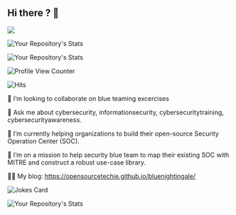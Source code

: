 ## Hi there ? 👋

![](https://api.visitorbadge.io/api/VisitorHit?user=OpenSourceTechie&repo=github-visitors-badge&countColor=%237B1E7A)



![Your Repository's Stats](https://github-readme-stats.vercel.app/api/top-langs/?username=OpenSourceTechie&theme=blue-green)

![Your Repository's Stats](https://contrib.rocks/image?repo=OpenSourceTechie/Python)



![Profile View Counter](https://komarev.com/ghpvc/?username=OpenSourceTechie)


![Hits](https://hitcounter.pythonanywhere.com/count/tag.svg?url=https://github.com/OpenSourceTechie/Python)


<!--
**open-source-techie/open-source-techie** is a ✨ _special_ ✨ repository because its `README.md` (this file) appears on your GitHub profile.

Here are some ideas to get you started:

- 🔭 I’m currently working on ...
- 🌱 I’m currently learning ...
- 👯 I’m looking to collaborate on ...
- 🤔 I’m looking for help with ...
- 💬 Ask me about ...
- 📫 How to reach me: ...
- 😄 Pronouns: ...
- ⚡ Fun fact: ...
-->


👯 I’m looking to collaborate on blue teaming excercises

💬  Ask me about cybersecurity, informationsecurity, cybersecuritytraining, cybersecurityawareness.

🌱 I’m currently helping organizations to build their open-source Security Operation Center (SOC).

🔭 I’m on a mission to help security blue team to map their existing SOC with MITRE and construct a robust use-case library.

👨‍💻 My blog: https://opensourcetechie.github.io/bluenightingale/


![Jokes Card](https://readme-jokes.vercel.app/api)


![Your Repository's Stats](https://github-readme-stats.vercel.app/api?username=OpenSourceTechie&show_icons=true)
